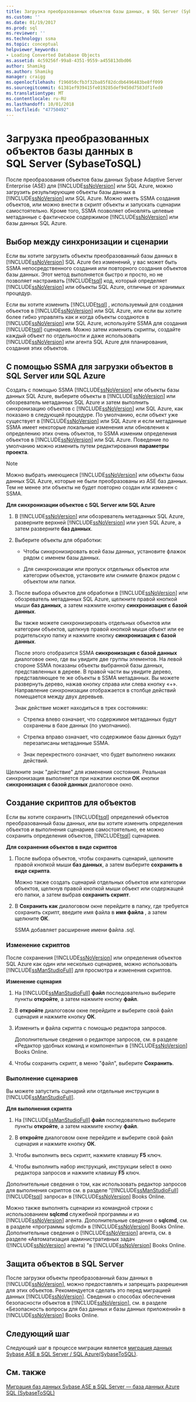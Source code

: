```yaml
---
title: Загрузка преобразованных объектов базы данных, в SQL Server (SybaseToSQL) | Документация Майкрософт
ms.custom: ''
ms.date: 01/19/2017
ms.prod: sql
ms.reviewer: ''
ms.technology: ssma
ms.topic: conceptual
helpviewer_keywords:
- Loading Converted Database Objects
ms.assetid: 4c59256f-99a8-4351-9559-a455813dbd06
author: Shamikg
ms.author: Shamikg
manager: craigg
ms.openlocfilehash: f196050cfb3f32ba85f82dcdb6496483be8ff099
ms.sourcegitcommit: 61381ef939415fe019285def9450d7583df1fed0
ms.translationtype: MT
ms.contentlocale: ru-RU
ms.lasthandoff: 10/01/2018
ms.locfileid: "47750492"
---
```

# <a name="loading-converted-database-objects-into-sql-server-sybasetosql"></a>Загрузка преобразованных объектов базы данных в SQL Server (SybaseToSQL)
После преобразования объектов базы данных Sybase Adaptive Server Enterprise (ASE) для [!INCLUDE[ssNoVersion](../../includes/ssnoversion-md.md)] или SQL Azure, можно загрузить результирующие объекты базы данных в [!INCLUDE[ssNoVersion](../../includes/ssnoversion-md.md)] или SQL Azure. Можно иметь SSMA создания объектов, или можно внести в скрипт объекты и запускать сценарии самостоятельно. Кроме того, SSMA позволяет обновлять целевые метаданные с фактическое содержимое [!INCLUDE[ssNoVersion](../../includes/ssnoversion-md.md)] или базы данных SQL Azure.  
  
## <a name="choosing-between-synchronization-and-scripts"></a>Выбор между синхронизации и сценарии  
Если вы хотите загрузить объекты преобразованный базы данных в [!INCLUDE[ssNoVersion](../../includes/ssnoversion-md.md)] SQL Azure без изменений, у вас может быть SSMA непосредственного создания или повторного создания объектов базы данных. Этот метод выполняется быстро и просто, но не позволяет настраивать [!INCLUDE[tsql](../../includes/tsql-md.md)] код, который определяет [!INCLUDE[ssNoVersion](../../includes/ssnoversion-md.md)] или объекты SQL Azure, отличные от хранимых процедур.  
  
Если вы хотите изменить [!INCLUDE[tsql](../../includes/tsql-md.md)] , используемый для создания объектов в [!INCLUDE[ssNoVersion](../../includes/ssnoversion-md.md)] или SQL Azure, или если вы хотите более гибко управлять как и когда объекты создаются в [!INCLUDE[ssNoVersion](../../includes/ssnoversion-md.md)] или SQL Azure, используйте SSMA для создания [!INCLUDE[tsql](../../includes/tsql-md.md)] сценариев. Можно затем изменить скрипты, создайте каждый объект по отдельности и даже использовать [!INCLUDE[ssNoVersion](../../includes/ssnoversion-md.md)] или агента SQL Azure для планирования, создания этих объектов.  
  
## <a name="using-ssma-to-load-objects-into-sql-server-or-sql-azure"></a>С помощью SSMA для загрузки объектов в SQL Server или SQL Azure  
Создать с помощью SSMA [!INCLUDE[ssNoVersion](../../includes/ssnoversion-md.md)] или объекты базы данных SQL Azure, выберите объекты в [!INCLUDE[ssNoVersion](../../includes/ssnoversion-md.md)] или обозреватель метаданных SQL Azure и затем выполнить синхронизацию объектов с [!INCLUDE[ssNoVersion](../../includes/ssnoversion-md.md)] или SQL Azure, как показано в следующей процедуре. По умолчанию, если объект уже существует в [!INCLUDE[ssNoVersion](../../includes/ssnoversion-md.md)] или SQL Azure и если метаданные SSMA имеет некоторые локальные изменения или обновления к определению этих очень объектов, то SSMA изменим определения объектов в [!INCLUDE[ssNoVersion](../../includes/ssnoversion-md.md)] или SQL Azure. Поведение по умолчанию можно изменить путем редактирования **параметры проекта**.  
  
> [!NOTE]  
> Можно выбрать имеющиеся [!INCLUDE[ssNoVersion](../../includes/ssnoversion-md.md)] или объекты базы данных SQL Azure, которые не были преобразованы из ASE баз данных. Тем не менее эти объекты не будет повторно создан или изменен с SSMA.  
  
**Для синхронизации объектов с SQL Server или SQL Azure**  
  
1.  В [!INCLUDE[ssNoVersion](../../includes/ssnoversion-md.md)] или обозреватель метаданных SQL Azure, разверните верхней [!INCLUDE[ssNoVersion](../../includes/ssnoversion-md.md)] или узел SQL Azure, а затем разверните **баз данных**.  
  
2.  Выберите объекты для обработки:  
  
    -   Чтобы синхронизировать всей базы данных, установите флажок рядом с именем базы данных.  
  
    -   Для синхронизации или пропуск отдельных объектов или категории объектов, установите или снимите флажок рядом с объектом или папки.  
  
3.  После выбора объектов для обработки в [!INCLUDE[ssNoVersion](../../includes/ssnoversion-md.md)] или обозреватель метаданных SQL Azure, щелкните правой кнопкой мыши **баз данных**, а затем нажмите кнопку **синхронизация с базой данных**.  
  
    Вы также можете синхронизировать отдельных объектов или категории объектов, щелкнув правой кнопкой мыши объект или ее родительскую папку и нажмите кнопку **синхронизация с базой данных**.  
  
    После этого отобразится SSMA **синхронизация с базой данных** диалоговое окно, где вы увидите две группы элементов. На левой стороне SSMA показаны объекты выбранной базы данных, представленных в дереве. В правой части вы увидите дерево, представляющее те же объекты в SSMA метаданных. Вы можете развернуть дерево, нажав кнопку справа или слева кнопку «+». Направление синхронизации отображается в столбце действий помещается между двух деревьев.  
  
    Знак действие может находиться в трех состояниях:  
  
    -   Стрелка влево означает, что содержимое метаданных будут сохранены в базе данных (по умолчанию).  
  
    -   Стрелка вправо означает, что содержимое базы данных будут перезаписаны метаданные SSMA.  
  
    -   Знак перекрестного означает, что будет выполнено никаких действий.  
  
Щелкните знак "действие" для изменения состояния. Реальная синхронизация выполняется при нажатии кнопки **ОК** кнопки **синхронизация с базой данных** диалоговое окно.  
  
## <a name="scripting-objects"></a>Создание скриптов для объектов  
Если вы хотите сохранить [!INCLUDE[tsql](../../includes/tsql-md.md)] определений объектов преобразованный базы данных, или вы хотите изменить определения объектов и выполнения сценариев самостоятельно, ее можно сохранить определения объектов, [!INCLUDE[tsql](../../includes/tsql-md.md)] сценариев.  
  
**Для сохранения объектов в виде скриптов**  
  
1.  После выбора объектов, чтобы сохранить сценарий, щелкните правой кнопкой мыши **баз данных**, а затем выберите **сохранить в виде скрипта**.  
  
    Можно также создать сценарий отдельных объектов или категории объектов, щелкнув правой кнопкой мыши объект или содержащей его папки, а затем выбрав **сохранить скрипт**.  
  
2.  В **Сохранить как** диалоговом окне перейдите в папку, где требуется сохранить скрипт, введите имя файла в **имя файла** , а затем щелкните **ОК**.  
  
    SSMA добавляет расширение имени файла .sql.  
  
### <a name="modifying-scripts"></a>Изменение скриптов  
После сохранения [!INCLUDE[ssNoVersion](../../includes/ssnoversion-md.md)] или определения объектов SQL Azure как один или несколько сценариев, можно использовать [!INCLUDE[ssManStudioFull](../../includes/ssmanstudiofull-md.md)] для просмотра и изменения скриптов.  
  
**Изменение сценария**  
  
1.  На [!INCLUDE[ssManStudioFull](../../includes/ssmanstudiofull-md.md)] **файл** последовательно выберите пункты **откройте**, а затем нажмите кнопку **файл**.  
  
2.  В **откройте** диалоговом окне перейдите и выберите свой файл сценария и нажмите кнопку **ОК**.  
  
3.  Изменить и файла скрипта с помощью редактора запросов.  
  
    Дополнительные сведения о редакторе запросов, см. в разделе «Редактор удобных команд и компоненты» в [!INCLUDE[ssNoVersion](../../includes/ssnoversion-md.md)] Books Online.  
  
4.  Чтобы сохранить скрипт, в меню "файл", выберите **Сохранить**.  
  
### <a name="running-scripts"></a>Выполнение сценариев  
Вы можете запустить сценарий или отдельные инструкции в [!INCLUDE[ssManStudioFull](../../includes/ssmanstudiofull-md.md)].  
  
**Для выполнения скрипта**  
  
1.  На [!INCLUDE[ssManStudioFull](../../includes/ssmanstudiofull-md.md)] **файл** последовательно выберите пункты **откройте**, а затем нажмите кнопку **файл**.  
  
2.  В **откройте** диалоговом окне перейдите и выберите свой файл сценария и нажмите кнопку **ОК**.  
  
3.  Чтобы выполнить весь скрипт, нажмите клавишу **F5** ключ.  
  
4.  Чтобы выполнить набор инструкций, инструкции select в окно редактора запросов и нажмите клавишу **F5** ключ.  
  
Дополнительные сведения о том, как использовать редактор запросов для выполнения скриптов см. в разделе "[!INCLUDE[ssManStudioFull](../../includes/ssmanstudiofull-md.md)] [!INCLUDE[tsql](../../includes/tsql-md.md)] запроса» в [!INCLUDE[ssNoVersion](../../includes/ssnoversion-md.md)] Books Online.  
  
Можно также выполнять сценарии из командной строки с использованием **sqlcmd** служебной программы и из [!INCLUDE[ssNoVersion](../../includes/ssnoversion-md.md)] агента. Дополнительные сведения о **sqlcmd**, см. в разделе «программы sqlcmd» в [!INCLUDE[ssNoVersion](../../includes/ssnoversion-md.md)] Books Online. Дополнительные сведения о [!INCLUDE[ssNoVersion](../../includes/ssnoversion-md.md)] агента, см. в разделе «Автоматизация административных задач ([!INCLUDE[ssNoVersion](../../includes/ssnoversion-md.md)] агента) "в [!INCLUDE[ssNoVersion](../../includes/ssnoversion-md.md)] Books Online.  
  
## <a name="securing-objects-in-sql-server"></a>Защита объектов в SQL Server  
После загрузки объекты преобразованный базы данных в [!INCLUDE[ssNoVersion](../../includes/ssnoversion-md.md)], можно предоставлять и запрещать разрешения для этих объектов. Рекомендуется сделать это перед миграцией данных [!INCLUDE[ssNoVersion](../../includes/ssnoversion-md.md)]. Сведения о способах обеспечения безопасности объектов в [!INCLUDE[ssNoVersion](../../includes/ssnoversion-md.md)], см. в разделе «Безопасность вопросы для баз данных и базы данных приложений» в [!INCLUDE[ssNoVersion](../../includes/ssnoversion-md.md)] Books Online.  
  
## <a name="next-step"></a>Следующий шаг  
Следующий шаг в процессе миграции является [миграция данных Sybase ASE в SQL Server / SQL Azure(SybaseToSQL)](http://msdn.microsoft.com/54a39f5e-9250-4387-a3ae-eae47c799811).  
  
## <a name="see-also"></a>См. также  
[Миграция баз данных Sybase ASE в SQL Server — база данных Azure SQL &#40;SybaseToSQL&#41;](../../ssma/sybase/migrating-sybase-ase-databases-to-sql-server-azure-sql-db-sybasetosql.md)  
  
